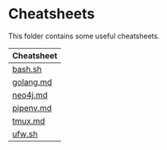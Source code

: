 # Cheatsheets

This folder contains some useful cheatsheets.


| Cheatsheet             |
| ---------------------- |
| [bash.sh](bash.sh)     |
| [golang.md](golang.md) |
| [neo4j.md](neo4j.md)   |
| [pipenv.md](pipenv.md) |
| [tmux.md](tmux.md)     |
| [ufw.sh](ufw.sh)       |